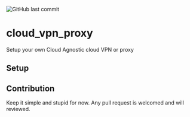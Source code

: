 ![GitHub last commit](https://img.shields.io/github/last-commit/neoalienson/cloud_vpn_proxy)
# cloud_vpn_proxy
Setup your own Cloud Agnostic cloud VPN or proxy

## Setup


## Contribution

Keep it simple and stupid for now. Any pull request is welcomed and will reviewed.
